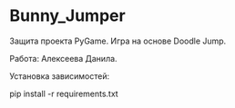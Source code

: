 # Bunny_Jumper
Защита проекта PyGame. Игра на основе Doodle Jump.

Работа: Алексеева Данила.

Установка зависимостей:

pip install -r requirements.txt
